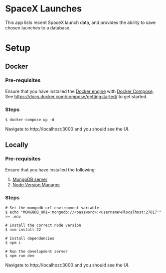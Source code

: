# SpaceX Launches

This app lists recent SpaceX launch data, and provides the ability to save chosen launches
to a database.

# Setup

## Docker

### Pre-requisites

Ensure that you have installed the [Docker engine](https://docs.docker.com/get-docker/) with [Docker Compose](https://docs.docker.com/compose/install/).
See <a>https://docs.docker.com/compose/gettingstarted/</a> to get started.

### Steps

```
$ docker-compose up -d
```

Navigate to http://localhost:3000 and you should see the UI.

## Locally

### Pre-requisites

Ensure that you have installed the following:

1. [MongoDB server](https://www.mongodb.com/try/download/community)
2. [Node Version Manager](https://github.com/nvm-sh/nvm?tab=readme-ov-file#installing-and-updating)

### Steps

```
# Set the mongodb url environment variable
$ echo "MONGODB_URI='mongodb://<password>:<username>@localhost:27017'" >> .env

# Install the correct node version
$ nvm install 22

# Install dependencies
$ npm i

# Run the development server
$ npm run dev
```

Navigate to http://localhost:3000 and you should see the UI.
